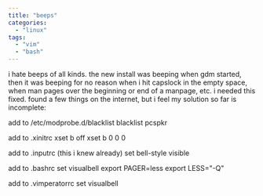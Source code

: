 ```yaml
---
title: "beeps"
categories: 
  - "linux"
tags: 
  - "vim"
  - "bash"
---
```


i hate beeps of all kinds. the new install was beeping when gdm started, then it was beeping for no reason when i hit capslock in the empty space, when man pages over the beginning or end of a manpage, etc. i needed this fixed. found a few things on the internet, but i feel my solution so far is incomplete:

add to /etc/modprobe.d/blacklist blacklist pcspkr

add to .xinitrc xset b off xset b 0 0 0

add to .inputrc (this i knew already) set bell-style visible

add to .bashrc set visualbell export PAGER=less export LESS="-Q"

add to .vimperatorrc set visualbell
